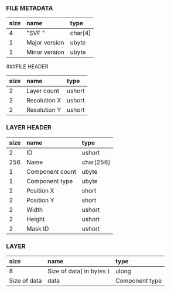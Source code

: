 ### FILE METADATA
size|  name         | type  
:---|:--------------|:------
  4 | "SVF "        | char[4]
  1 | Major version | ubyte
  1 | Minor version | ubyte
  
###FILE HEADER

size|  name        | type
:---|:-------------|:------
  2 | Layer count  | ushort
  2 | Resolution X | ushort
  2 | Resolution Y | ushort
  
### LAYER HEADER

size| name            | type
:---|:----------------|:---------
  2 | ID              | ushort
256 | Name            | char[256]
  1 | Component count | ubyte
  1 | Component type  | ubyte
  2 | Position X      | short
  2 | Position Y      | short
  2 | Width           | ushort
  2 | Height          | ushort
  2 | Mask ID         | ushort
  
### LAYER

size           | name                     | type
:--------------|:-------------------------|:-----
  8            | Size of data( in bytes ) | ulong
  Size of data | data                     | Component type
